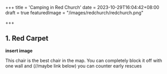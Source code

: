 +++
title = 'Camping in Red Church'
date = 2023-10-29T16:04:42+08:00
draft = true
featuredImage = "/images/redchurch/redchurch.png"

+++

## 1. Red Carpet

**insert image**

This chair is the best chair in the map. You can completely block it off with one wall and (//maybe link below) you can counter early rescues 
